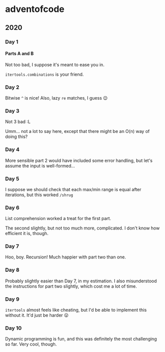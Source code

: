 # adventofcode

## 2020

### Day 1

#### Parts A and B

Not too bad, I suppose it's meant to ease you in.

`itertools.combinations` is your friend.

### Day 2

Bitwise `^` is nice! Also, lazy `re` matches, I guess 😉

### Day 3

Not 3 bad :L

Umm... not a lot to say here, except that there might be an O(n) way of doing this?

### Day 4

More sensible part 2 would have included some error handling, but let's assume the input is well-formed...

### Day 5

I suppose we should check that each max/min range is equal after iterations, but this worked `/shrug`

### Day 6

List comprehension worked a treat for the first part.

The second slightly, but not too much more, complicated. I don't know how efficient it is, though.

### Day 7

Hoo, boy. Recursion! Much happier with part two than one.

### Day 8

Probably slightly easier than Day 7, in my estimation. I also misunderstood the instructions for part two slightly, which cost me a lot of time.

### Day 9

`itertools` almost feels like cheating, but I'd be able to implement this without it. It'd just be harder 😛

### Day 10

Dynamic programming is fun, and this was definitely the most challenging so far. Very cool, though.
